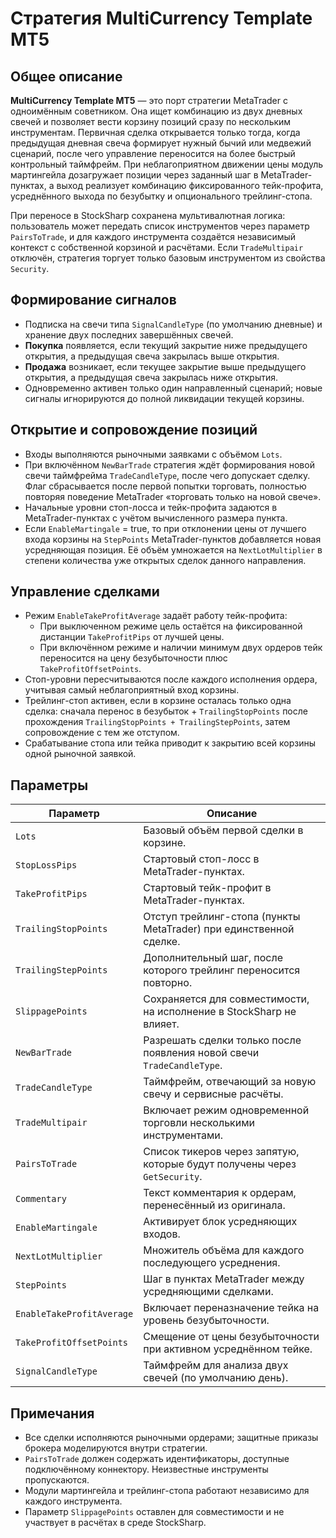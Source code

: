 # Стратегия MultiCurrency Template MT5

## Общее описание

**MultiCurrency Template MT5** — это порт стратегии MetaTrader с одноимённым советником. Она ищет комбинацию из двух дневных свечей и позволяет вести корзину позиций сразу по нескольким инструментам. Первичная сделка открывается только тогда, когда предыдущая дневная свеча формирует нужный бычий или медвежий сценарий, после чего управление переносится на более быстрый контрольный таймфрейм. При неблагоприятном движении цены модуль мартингейла дозагружает позиции через заданный шаг в MetaTrader-пунктах, а выход реализует комбинацию фиксированного тейк-профита, усреднённого выхода по безубытку и опционального трейлинг-стопа.

При переносе в StockSharp сохранена мультивалютная логика: пользователь может передать список инструментов через параметр `PairsToTrade`, и для каждого инструмента создаётся независимый контекст с собственной корзиной и расчётами. Если `TradeMultipair` отключён, стратегия торгует только базовым инструментом из свойства `Security`.

## Формирование сигналов

* Подписка на свечи типа `SignalCandleType` (по умолчанию дневные) и хранение двух последних завершённых свечей.
* **Покупка** появляется, если текущий закрытие ниже предыдущего открытия, а предыдущая свеча закрылась выше открытия.
* **Продажа** возникает, если текущее закрытие выше предыдущего открытия, а предыдущая свеча закрылась ниже открытия.
* Одновременно активен только один направленный сценарий; новые сигналы игнорируются до полной ликвидации текущей корзины.

## Открытие и сопровождение позиций

* Входы выполняются рыночными заявками с объёмом `Lots`.
* При включённом `NewBarTrade` стратегия ждёт формирования новой свечи таймфрейма `TradeCandleType`, после чего допускает сделку. Флаг сбрасывается после первой попытки торговать, полностью повторяя поведение MetaTrader «торговать только на новой свече».
* Начальные уровни стоп-лосса и тейк-профита задаются в MetaTrader-пунктах с учётом вычисленного размера пункта.
* Если `EnableMartingale` = true, то при отклонении цены от лучшего входа корзины на `StepPoints` MetaTrader-пунктов добавляется новая усредняющая позиция. Её объём умножается на `NextLotMultiplier` в степени количества уже открытых сделок данного направления.

## Управление сделками

* Режим `EnableTakeProfitAverage` задаёт работу тейк-профита:
  * При выключенном режиме цель остаётся на фиксированной дистанции `TakeProfitPips` от лучшей цены.
  * При включённом режиме и наличии минимум двух ордеров тейк переносится на цену безубыточности плюс `TakeProfitOffsetPoints`.
* Стоп-уровни пересчитываются после каждого исполнения ордера, учитывая самый неблагоприятный вход корзины.
* Трейлинг-стоп активен, если в корзине осталась только одна сделка: сначала перенос в безубыток + `TrailingStopPoints` после прохождения `TrailingStopPoints + TrailingStepPoints`, затем сопровождение с тем же отступом.
* Срабатывание стопа или тейка приводит к закрытию всей корзины одной рыночной заявкой.

## Параметры

| Параметр | Описание |
| --- | --- |
| `Lots` | Базовый объём первой сделки в корзине. |
| `StopLossPips` | Стартовый стоп-лосс в MetaTrader-пунктах. |
| `TakeProfitPips` | Стартовый тейк-профит в MetaTrader-пунктах. |
| `TrailingStopPoints` | Отступ трейлинг-стопа (пункты MetaTrader) при единственной сделке. |
| `TrailingStepPoints` | Дополнительный шаг, после которого трейлинг переносится повторно. |
| `SlippagePoints` | Сохраняется для совместимости, на исполнение в StockSharp не влияет. |
| `NewBarTrade` | Разрешать сделки только после появления новой свечи `TradeCandleType`. |
| `TradeCandleType` | Таймфрейм, отвечающий за новую свечу и сервисные расчёты. |
| `TradeMultipair` | Включает режим одновременной торговли несколькими инструментами. |
| `PairsToTrade` | Список тикеров через запятую, которые будут получены через `GetSecurity`. |
| `Commentary` | Текст комментария к ордерам, перенесённый из оригинала. |
| `EnableMartingale` | Активирует блок усредняющих входов. |
| `NextLotMultiplier` | Множитель объёма для каждого последующего усреднения. |
| `StepPoints` | Шаг в пунктах MetaTrader между усредняющими сделками. |
| `EnableTakeProfitAverage` | Включает переназначение тейка на уровень безубыточности. |
| `TakeProfitOffsetPoints` | Смещение от цены безубыточности при активном усреднённом тейке. |
| `SignalCandleType` | Таймфрейм для анализа двух свечей (по умолчанию день). |

## Примечания

* Все сделки исполняются рыночными ордерами; защитные приказы брокера моделируются внутри стратегии.
* `PairsToTrade` должен содержать идентификаторы, доступные подключённому коннектору. Неизвестные инструменты пропускаются.
* Модули мартингейла и трейлинг-стопа работают независимо для каждого инструмента.
* Параметр `SlippagePoints` оставлен для совместимости и не участвует в расчётах в среде StockSharp.

